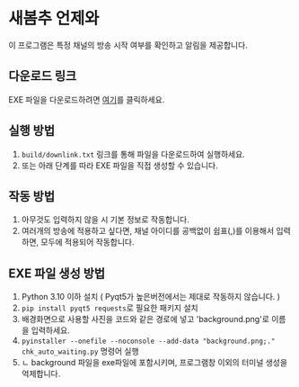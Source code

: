 # 새봄추 언제와
이 프로그램은 특정 채널의 방송 시작 여부를 확인하고 알림을 제공합니다.

## 다운로드 링크
EXE 파일을 다운로드하려면 [여기](https://drive.google.com/file/d/1g8HldDRYY_KFP3Z5qLd3Rr3PgZtip2HY/view?usp=sharing)를 클릭하세요.

## 실행 방법
1. `build/downlink.txt` 링크를 통해 파일을 다운로드하여 실행하세요.
2. 또는 아래 단계를 따라 EXE 파일을 직접 생성할 수 있습니다.

## 작동 방법
1. 아무것도 입력하지 않을 시 기본 정보로 작동합니다.
2. 여러개의 방송에 적용하고 싶다면, 채널 아이디를 공백없이 쉽표(,)를 이용해서 입력하면, 모두에 적용되어 작동합니다.

## EXE 파일 생성 방법
1. Python 3.10 이하 설치 ( Pyqt5가 높은버전에서는 제대로 작동하지 않습니다. )
2. `pip install pyqt5 requests`로 필요한 패키지 설치
3. 배경화면으로 사용할 사진을 코드와 같은 경로에 넣고 'background.png'로 이름을 입력하세요.
4. `pyinstaller --onefile --noconsole --add-data "background.png;." chk_auto_waiting.py` 명령어 실행
5. ㄴ background 파일을 exe파일에 포함시키며, 프로그램창 이외의 터미널 생성을 억제합니다.
